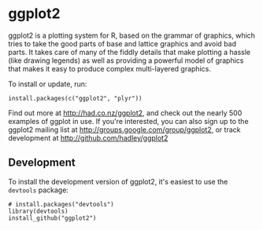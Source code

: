 # ggplot2

ggplot2 is a plotting system for R, based on the grammar of graphics,
which tries to take the good parts of base and lattice graphics and
avoid bad parts. It takes care of many of the fiddly details
that make plotting a hassle (like drawing legends) as well as
providing a powerful model of graphics that makes it easy to produce
complex multi-layered graphics.

To install or update, run:

    install.packages(c("ggplot2", "plyr"))

Find out more at http://had.co.nz/ggplot2, and check out the nearly 500
examples of ggplot in use.  If you're interested, you can also sign up to 
the ggplot2 mailing list at http://groups.google.com/group/ggplot2, or track
development at http://github.com/hadley/ggplot2

## Development

To install the development version of ggplot2, it's easiest to use the `devtools` package:

    # install.packages("devtools")
    library(devtools)
    install_github("ggplot2")